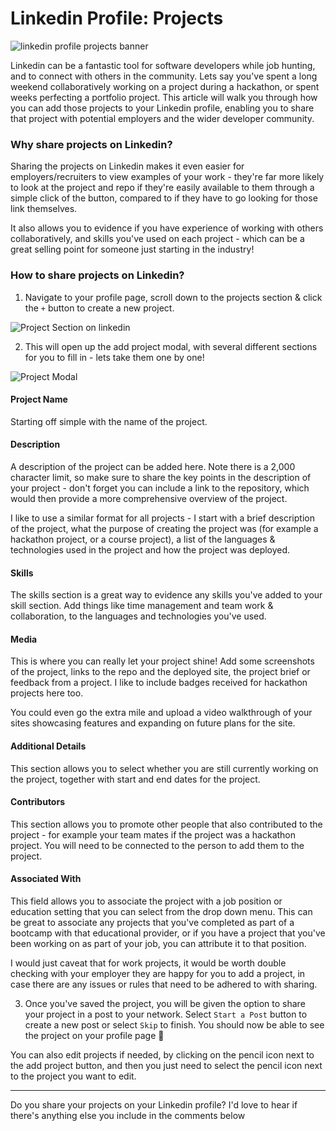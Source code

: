 # Linkedin Profile: Projects

![linkedin profile projects banner](https://github.com/codu-code/codu/assets/92253071/20ea81b3-209c-4076-b20c-d262aca9a68a)

Linkedin can be a fantastic tool for software developers while job hunting, and to connect with others in the community. Lets say you've spent a long weekend collaboratively working on a project during a hackathon, or spent weeks perfecting a portfolio project. This article will walk you through how you can add those projects to your Linkedin profile, enabling you to share that project with potential employers and the wider developer community.


### Why share projects on Linkedin?

Sharing the projects on Linkedin makes it even easier for employers/recruiters to view examples of your work - they're far more likely to look at the project and repo if they're easily available to them through a simple click of the button, compared to if they have to go looking for those link themselves.

It also allows you to evidence if you have experience of working with others collaboratively, and skills you've used on each project - which can be a great selling point for someone just starting in the industry!


### How to share projects on Linkedin?

1. Navigate to your profile page, scroll down to the projects section & click the `+` button to create a new project.

![Project Section on linkedin](https://github.com/codu-code/codu/assets/92253071/29b2cbd8-978d-472c-9d4b-0a1bc67ab249)

2. This will open up the add project modal, with several different sections for you to fill in - lets take them one by one!

![Project Modal](https://github.com/codu-code/codu/assets/92253071/deec6ea4-9996-4750-a2fb-36a1c0723abf)

#### Project Name

Starting off simple with the name of the project.


#### Description

A description of the project can be added here. Note there is a 2,000 character limit, so make sure to share the key points in the description of your project - don't forget you can include a link to the repository, which would then provide a more comprehensive overview of the project.

I like to use a similar format for all projects - I start with a brief description of the project, what the purpose of creating the project was (for example a hackathon project, or a course project), a list of the languages & technologies used in the project and how the project was deployed. 


#### Skills 

The skills section is a great way to evidence any skills you've added to your skill section. Add things like time management and team work & collaboration, to the languages and technologies you've used.


#### Media

This is where you can really let your project shine! Add some screenshots of the project, links to the repo and the deployed site, the project brief or feedback from a project. I like to include badges received for hackathon projects here too.

You could even go the extra mile and upload a video walkthrough of your sites showcasing features and expanding on future plans for the site.


#### Additional Details

This section allows you to select whether you are still currently working on the project, together with start and end dates for the project.


#### Contributors

This section allows you to promote other people that also contributed to the project - for example your team mates if the project was a hackathon project. You will need to be connected to the person to add them to the project.


#### Associated With

This field allows you to associate the project with a job position or education setting that you can select from the drop down menu. This can be great to associate any projects that you've completed as part of a bootcamp with that educational provider, or if you have a project that you've been working on as part of your job, you can attribute it to that position. 

I would just caveat that for work projects, it would be worth double checking with your employer they are happy for you to add a project, in case there are any issues or rules that need to be adhered to with sharing.


3. Once you've saved the project, you will be given the option to share your project in a post to your network. Select `Start a Post` button to create a new post or select `Skip` to finish. You should now be able to see the project on your profile page 🥳

You can also edit projects if needed, by clicking on the pencil icon next to the add project button, and then you just need to select the pencil icon next to the project you want to edit.

---

Do you share your projects on your Linkedin profile? I'd love to hear if there's anything else you include in the comments below